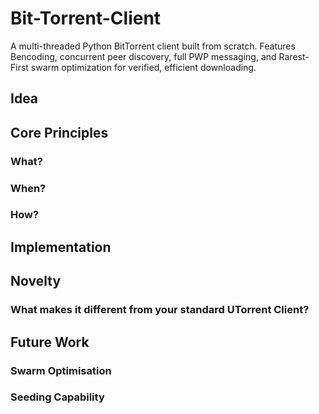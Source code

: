 # Bit-Torrent-Client
A multi-threaded Python BitTorrent client built from scratch. Features Bencoding, concurrent peer discovery, full PWP messaging, and Rarest-First swarm optimization for verified, efficient downloading. 

## Idea


## Core Principles
### What? 
### When?
### How?


## Implementation


## Novelty
### What makes it different from your standard UTorrent Client?

## Future Work
### Swarm Optimisation
### Seeding Capability
